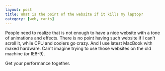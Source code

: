 ```yaml
---
layout: post
title: What is the point of the website if it kills my laptop?
category: [web, rants]
---
```


People need to realize that is not enough to have a nice website with a tone of animations and effects.
There is no point having such website if I can't scroll it, while CPU and coolers go crazy.
And I use latest MacBook with maxed hardware. Can't imagine trying to use those websites on the old machine (or IE8-9).

Get your performance together.
